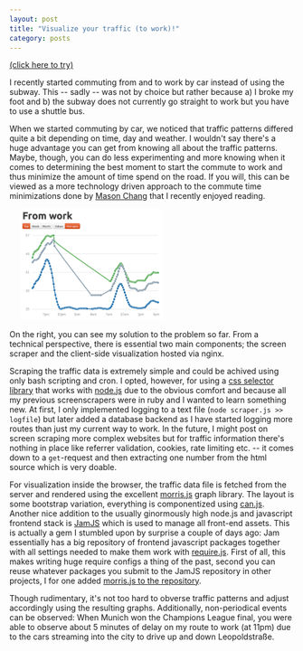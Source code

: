 ```yaml
---
layout: post
title: "Visualize your traffic (to work)!"
category: posts
---
```

<a target="_NEW" href="http://traffic.muehe.org">(click here to try)</a>

I recently started commuting from and to work by car instead of using the subway. This -- sadly -- was not by choice but rather because a) I broke my foot and b) the subway does not currently go straight to work but you have to use a shuttle bus.

When we started commuting by car, we noticed that traffic patterns differed quite a bit depending on time, day and weather. I wouldn't say there's a huge advantage you can get from knowing all about the traffic patterns. Maybe, though, you can do less experimenting and more knowing when it comes to determining the best moment to start the commute to work and thus minimize the amount of time spend on the road. If you will, this can be viewed as a more technology driven approach to the commute time minimizations done by [Mason Chang](http://www.masonchang.com/blog/2012/6/15/frequent-flyer-hacks.html) that I recently enjoyed reading.

<a href="http://traffic.muehe.org/" target="_NEW"><img class="pull-right" style="margin-left:20px; max-width:100%; width:50%" alt="Traffic Scraper screenshot" src="/images/traffic.png" /></a>

On the right, you can see my solution to the problem so far. From a technical perspective, there is essential two main components; the screen scraper and the client-side visualization hosted via nginx.

Scraping the traffic data is extremely simple and could be achived using only bash scripting and cron. I opted, however, for using a [css selector library](https://github.com/MatthewMueller/cheerio) that works with [node.js](http://nodejs.org/) due to the obvious comfort and because all my previous screenscrapers were in ruby  and I wanted to learn something new. At first, I only implemented logging to a text file (`node scraper.js >> logfile`) but later added a database backend as I have started logging more routes than just my current way to work. In the future, I might post on screen scraping more complex websites but for traffic information there's nothing in place like referrer validation, cookies, rate limiting etc. -- it comes down to a `get`-request and then extracting one number from the html source which is very doable.

For visualization inside the browser, the traffic data file is fetched from the server and rendered using the excellent [morris.js](http://www.oesmith.co.uk/morris.js/) graph library. The layout is some bootstrap variation, everything is componentized using [can.js](http://canjs.com/). Another nice addition to the usually ginormously high node.js and javascript frontend stack is [JamJS](http://jamjs.org/) which is used to manage all front-end assets. This is actually a gem I stumbled upon by surprise a couple of days ago: Jam essentially has a big repository of frontend javascript packages together with all settings needed to make them work with [require.js](http://requirejs.org/). First of all, this makes writing huge require configs a thing of the past, second you can reuse whatever packages you submit to the JamJS repository in other projects, I for one added [morris.js to the repository](http://jamjs.org/packages/#/details/morris).

Though rudimentary, it's not too hard to obverse traffic patterns and adjust accordingly using the resulting graphs. Additionally, non-periodical events can be observed: When Munich won the Champions League final, you were able to observe about 5 minutes of delay on my route to work (at 11pm) due to the cars streaming into the city to drive up and down Leopoldstraße.
